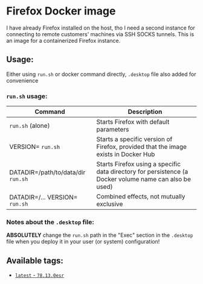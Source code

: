 # Firefox Docker image
I have already Firefox installed on the host, tho I need a second instance for connecting to remote customers' machines via SSH SOCKS tunnels.
This is an image for a containerized Firefox instance.

## Usage:
Either using `run.sh` or docker command directly, `.desktop` file also added for convenience

### `run.sh` usage:
| Command                                 | Description                                                                                            |
|-----------------------------------------|--------------------------------------------------------------------------------------------------------|
| `run.sh` (alone)                        | Starts Firefox with default parameters                                                                 |
| VERSION=<version> `run.sh`              | Starts a specific version of Firefox, provided that the image exists in Docker Hub                     |
| DATADIR=/path/to/data/dir `run.sh`      | Starts Firefox using a specific data directory for persistence (a Docker volume name can also be used) |
| DATADIR=/... VERSION=<version> `run.sh` | Combined effects, not mutually exclusive                                                               |

### Notes about the `.desktop` file:
**ABSOLUTELY** change the `run.sh` path in the "Exec" section in the `.desktop` file when you deploy it in your user (or system) configuration!

## Available tags:
- [`latest` - `78.13.0esr`](https://hub.docker.com/layers/bryanpedini/firefox/78.13.0esr/images/sha256-f84f653f5839633d3122d3d8d9a366c98ab493f71e5130d5b395ed4f4443b3df?context=repo)
